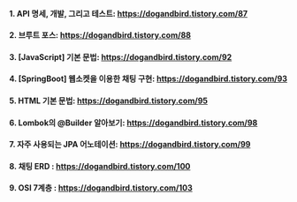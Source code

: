 #### 1. API 명세, 개발, 그리고 테스트: https://dogandbird.tistory.com/87
#### 2. 브루트 포스: https://dogandbird.tistory.com/88
#### 3. [JavaScript] 기본 문법: https://dogandbird.tistory.com/92
#### 4. [SpringBoot] 웹소켓을 이용한 채팅 구현: https://dogandbird.tistory.com/93
#### 5. HTML 기본 문법: https://dogandbird.tistory.com/95
#### 6. Lombok의 @Builder 알아보기: https://dogandbird.tistory.com/98
#### 7. 자주 사용되는 JPA 어노테이션: https://dogandbird.tistory.com/99
#### 8. 채팅 ERD : https://dogandbird.tistory.com/100
#### 9. OSI 7계층 : https://dogandbird.tistory.com/103
